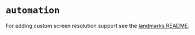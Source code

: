 # `automation`

For adding custom screen resolution support see the [landmarks README](../src/landmarks/README.md).
